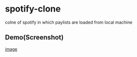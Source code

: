 # spotify-clone
colne of spotify in which paylists are loaded from local machine
## Demo(Screenshot)
[image](demo.jpg)
